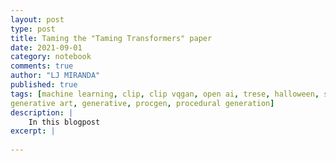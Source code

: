 ```yaml
---
layout: post
type: post
title: Taming the "Taming Transformers" paper
date: 2021-09-01
category: notebook
comments: true
author: "LJ MIRANDA"
published: true
tags: [machine learning, clip, clip vqgan, open ai, trese, halloween, scary,
generative art, generative, procgen, procedural generation]
description: |
    In this blogpost
excerpt: |
    
---
```

